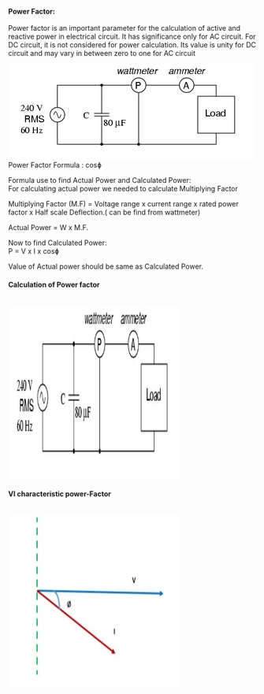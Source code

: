 <b>Power Factor:</b><br><br>
Power factor is an important parameter for the calculation of active and reactive power in electrical circuit. It has significance only for AC circuit. For DC circuit, it is not considered for power calculation. Its value is unity for DC circuit and may vary in between zero to one for AC circuit 
  
  <img src="images/11_1.png" >   <br>
  Power Factor Formula : cosɸ <br>
 
Formula use to find  Actual Power and Calculated Power: <br>
For calculating  actual power we needed to calculate Multiplying Factor<br> 
 
Multiplying  Factor  (M.F) = Voltage range  x  current range  x  rated power factor  x  Half scale Deflection.( can be find from wattmeter) <br>
 
Actual Power =  W x M.F. <br>
 
Now to find Calculated Power: <br>
P  =  V x I  x cosɸ <br>
 
Value of Actual power should be same as Calculated Power. <br>
  <h4> Calculation of Power factor  </h4> <br>
  <img src="experiment/images/11_1.png" width=350 height=350>
<br>
<h4>VI characteristic power-Factor</h4> <br>

 <img src="images/Screenshot 2023-02-09 131502.png" width=350 height=350 >



